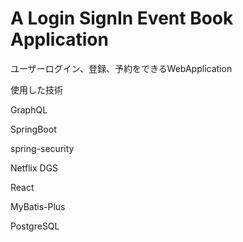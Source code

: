 # A Login SignIn Event Book Application  

[//]: # (构建一个基于的前后分离应用EasyEvent，使用的技术栈：)

ユーザーログイン、登録、予約をできるWebApplication

使用した技術

GraphQL

SpringBoot

spring-security

Netflix DGS

React

MyBatis-Plus

PostgreSQL